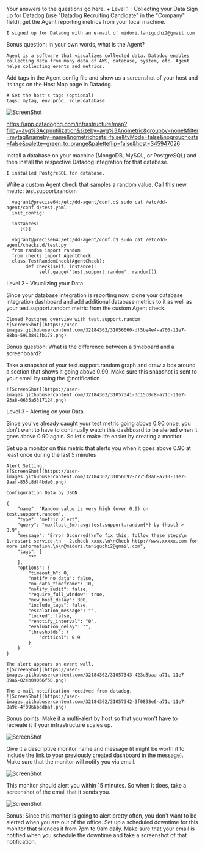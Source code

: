 Your answers to the questions go here.
+
Level 1 - Collecting your Data
  Sign up for Datadog (use "Datadog Recruiting Candidate" in the "Company" field), get the Agent reporting metrics from your local machine.

    I signed up for Datadog with an e-mail of midori.taniguchi2@gmail.com

  Bonus question: In your own words, what is the Agent?

    Agent is a software that visualizes collected data. Datadog enables collecting data from many data of AWS, database, system, etc. Agent helps collecting events and metrics.

  Add tags in the Agent config file and show us a screenshot of your host and its tags on the Host Map page in Datadog.

    # Set the host's tags (optional)
    tags: mytag, env:prod, role:database

![ScreenShot](https://user-images.githubusercontent.com/32184362/30998494-f53242ee-a509-11e7-8c80-a86ee74a3697.png)

  https://app.datadoghq.com/infrastructure/map?fillby=avg%3Acpuutilization&sizeby=avg%3Anometric&groupby=none&filter=mytag&nameby=name&nometrichosts=false&tvMode=false&nogrouphosts=false&palette=green_to_orange&paletteflip=false&host=345947026
  
  Install a database on your machine (MongoDB, MySQL, or PostgreSQL) and then install the respective Datadog integration for that database.

    I installed PostgreSQL for database.
   
  Write a custom Agent check that samples a random value. Call this new metric: test.support.random

      vagrant@precise64:/etc/dd-agent/conf.d$ sudo cat /etc/dd-agent/conf.d/test.yaml    
      init_config:
  
      instances:
         [{}]
         
      vagrant@precise64:/etc/dd-agent/conf.d$ sudo cat /etc/dd-agent/checks.d/test.py 
      from random import random
      from checks import AgentCheck
      class TestRandomCheck(AgentCheck):
           def check(self, instance):
                self.gauge('test.support.random', random())

Level 2 - Visualizing your Data

  Since your database integration is reporting now, clone your database integration dashboard and add additional database metrics to it as well as your test.support.random metric from the custom Agent check.

	Cloned Postgres overview with test.support.random
	![ScreenShot](https://user-images.githubusercontent.com/32184362/31056060-df5be4e4-a706-11e7-88ba-5913841fb178.png)

  Bonus question: What is the difference between a timeboard and a screenboard?


  Take a snapshot of your test.support.random graph and draw a box around a section that shows it going above 0.90. Make sure this snapshot is sent to your email by using the @notification

	![ScreenShot](https://user-images.githubusercontent.com/32184362/31057341-3c15c0c8-a71c-11e7-93a8-0635a5317124.png)

Level 3 - Alerting on your Data

  Since you've already caught your test metric going above 0.90 once, you don't want to have to continually watch this dashboard to be alerted when it goes above 0.90 again. So let's make life easier by creating a monitor.

  Set up a monitor on this metric that alerts you when it goes above 0.90 at least once during the last 5 minutes
  
	Alert Setting.
	![ScreenShot](https://user-images.githubusercontent.com/32184362/31056692-c775f8a6-a710-11e7-9aaf-855c8df4bde0.png)

	Configuration Data by JSON

	{
		"name": "Random value is very high (over 0.9) on test.support.random",
		"type": "metric alert",
		"query": "max(last_5m):avg:test.support.random{*} by {host} > 0.9",
		"message": "Error Occurred!\nTo fix this, follow these steps\n   1.restart service.\n   2.check xxxx.\n\nCheck http://www.xxxxx.com for more information.\n\n@midori.taniguchi2@gmail.com",
		"tags": [
			"*"
		],
		"options": {
			"timeout_h": 0,
			"notify_no_data": false,
			"no_data_timeframe": 10,
			"notify_audit": false,
			"require_full_window": true,
			"new_host_delay": 300,
			"include_tags": false,
			"escalation_message": "",
			"locked": false,
			"renotify_interval": "0",
			"evaluation_delay": "",
			"thresholds": {
				"critical": 0.9
			}
		}
	}

	The alert appears on event wall.
	![ScreenShot](https://user-images.githubusercontent.com/32184362/31057343-423d5baa-a71c-11e7-89a6-02eb09066f50.png)

	The e-mail notification received from datadog.
	![ScreenShot](https://user-images.githubusercontent.com/32184362/31057342-3f0898e6-a71c-11e7-8a9c-4f0966bddbaf.png)

  
  Bonus points: Make it a multi-alert by host so that you won't have to recreate it if your infrastructure scales up.

![ScreenShot]()

  Give it a descriptive monitor name and message (it might be worth it to include the link to your previously created dashboard in the message). Make sure that the monitor will notify you via email.

![ScreenShot]()


  This monitor should alert you within 15 minutes. So when it does, take a screenshot of the email that it sends you.

![ScreenShot]()

  Bonus: Since this monitor is going to alert pretty often, you don't want to be alerted when you are out of the office. Set up a scheduled downtime for this monitor that silences it from 7pm to 9am daily. Make sure that your email is notified when you schedule the downtime and take a screenshot of that notification.
